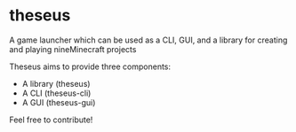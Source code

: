 # theseus
A game launcher which can be used as a CLI, GUI, and a library for creating and playing nineMinecraft projects

Theseus aims to provide three components:
- A library (theseus)
- A CLI (theseus-cli)
- A GUI (theseus-gui)

Feel free to contribute!
